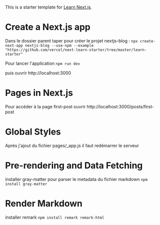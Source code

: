 This is a starter template for [Learn Next.js](https://nextjs.org/learn).

# Create a Next.js app
Dans le dossier parent taper pour créer le projet nextjs-blog :
`npx create-next-app nextjs-blog --use-npm --example "https://github.com/vercel/next-learn-starter/tree/master/learn-starter"`

Pour lancer l'application
`npm run dev`

puis ouvrir http://localhost:3000

# Pages in Next.js
Pour accéder à la page first-post ouvrir http://localhost:3000/posts/first-post

# Global Styles
Après j'ajout du fichier pages/_app.js il faut redémarrer le serveur

# Pre-rendering and Data Fetching
installer gray-matter pour parser le metadata du fichier markdown
`npm install gray-matter`

# Render Markdown
installer remark 
`npm install remark remark-html`